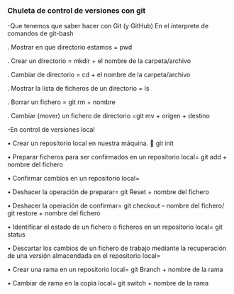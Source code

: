### Chuleta de control de versiones con git

-Que tenemos que saber hacer con Git (y GitHub) En el interprete de comandos de git-bash

.	Mostrar en que directorio estamos = pwd

.	Crear un directorio = mkdir + el nombre de la carpeta/archivo

.	Cambiar de directorio = cd + el nombre de la carpeta/archivo

.	Mostrar la lista de ficheros de un directorio = ls

.	Borrar un fichero = git rm + nombre

.	Cambiar (mover) un fichero de directorio =git  mv + origen + destino 

-En control de versiones local

•	Crear un repositorio local en nuestra máquina.  git init

•	Preparar ficheros para ser confirmados en un repositorio local= git add + nombre del fichero

•	Confirmar cambios en un repositorio local=

•	Deshacer la operación de preparar= git Reset + nombre del fichero

•	Deshacer la operación de confirmar= git checkout – nombre del fichero/ git restore + nombre del fichero 

•	Identificar el estado de un fichero o ficheros en un repositorio local= git status

•	Descartar los cambios de un fichero de trabajo mediante la recuperación de una versión almacendada en el repositorio local=

•	Crear una rama en un repositorio local= git Branch + nombre de la rama 

•	Cambiar de rama en la copia local= git switch + nombre de la rama


  

